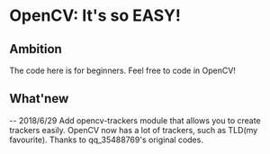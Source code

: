 # OpenCV: It's so EASY!



## Ambition
The code here is for beginners. Feel free to code in OpenCV!

## What'new

-- 2018/6/29 Add opencv-trackers module that allows you to create trackers easily. OpenCV now has a lot of trackers, such as TLD(my favourite). Thanks to qq_35488769's original codes.


